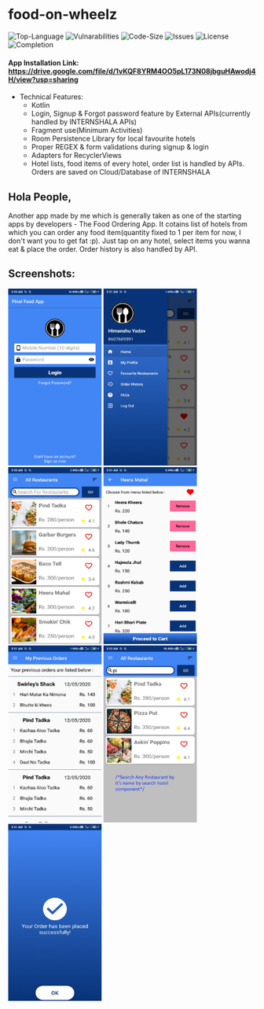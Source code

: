 # food-on-wheelz

![Top-Language](https://img.shields.io/github/languages/top/himanshu-1608/food-on-wheelz)
![Vulnarabilities](https://img.shields.io/snyk/vulnerabilities/github/himanshu-1608/food-on-wheelz)
![Code-Size](https://img.shields.io/github/languages/code-size/himanshu-1608/food-on-wheelz?color=green)
![Issues](https://img.shields.io/bitbucket/issues-raw/himanshu-1608/food-on-wheelz)
![License](https://img.shields.io/github/license/himanshu-1608/food-on-wheelz?color=purple)
![Completion](https://img.shields.io/badge/Project%20Completion-~100%25-blue)

#### App Installation Link: https://drive.google.com/file/d/1vKQF8YRM4OO5pL173N08jbguHAwodj4H/view?usp=sharing

- Technical Features:
  - Kotlin
  - Login, Signup & Forgot password feature by External APIs(currently handled by INTERNSHALA APIs)
  - Fragment use(Minimum Activities)
  - Room Persistence Library for local favourite hotels
  - Proper REGEX & form validations during signup & login
  - Adapters for RecyclerViews
  - Hotel lists, food items of every hotel, order list is handled by APIs. Orders are saved on Cloud/Database of INTERNSHALA
  
## Hola People,
Another app made by me which is generally taken as one of the starting apps by developers - The Food Ordering App.
It cotains list of hotels from which you can order any food item(quantity fixed to 1 per item for now, I don't want you to get fat :p).
Just tap on any hotel, select items you wanna eat & place the order. Order history is also handled by API.

## Screenshots:
<img src="./app/Screenshots/LoginActivity.jpg" width="190px" height="360px"/> <img src="./app/Screenshots/NavDrawer.jpg" width="190px" height="360px"/> <img src="./app/Screenshots/HomeFrag.jpg" width="190px" height="360px"/>
<img src="./app/Screenshots/ItemFrag.jpg" width="190px" height="360px"/> <img src="./app/Screenshots/OrderFrag.jpg" width="190px" height="360px"/>
<img src="./app/Screenshots/SearchElement.jpg" width="190px" height="360px"/> <img src="./app/Screenshots/OrderSuccess.jpg" width="190px" height="360px"/>
